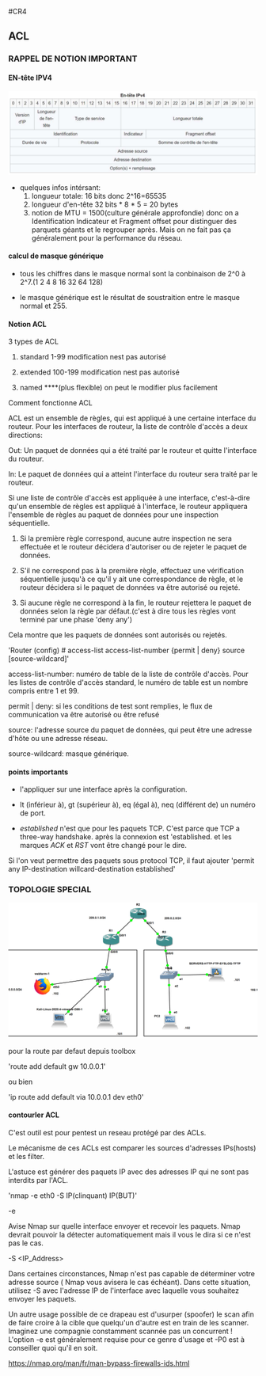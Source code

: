 #CR4

## ACL

### RAPPEL DE NOTION IMPORTANT

#### EN-tête IPV4

![enteteip](/4_Jeudi/pic/enteteip.PNG)

* quelques infos intérsant:
  1. longueur totale: 16 bits donc 2^16=65535
  2. longueur d'en-tête 32 bits * 8 * 5 = 20 bytes
  3. notion de MTU = 1500(culture générale approfondie) donc on a Identification Indicateur et Fragment offset pour distinguer des parquets géants et le regrouper après. Mais on ne fait pas ça généralement pour la performance du réseau.


#### calcul de masque générique

* tous les chiffres dans le masque normal sont la conbinaison de 2^0 à 2^7.(1 2 4 8 16 32 64 128)

* le masque générique est le résultat de soustraition entre le masque normal et 255.

#### Notion ACL

3 types de ACL

1. standard 1-99 modification nest pas autorisé

2. extended 100-199 modification nest pas autorisé

3. named ****(plus flexible) on peut le modifier plus facilement


Comment fonctionne ACL


ACL est un ensemble de règles, qui est appliqué à une certaine interface du routeur.
Pour les interfaces de routeur, la liste de contrôle d'accès a deux directions:

Out: Un paquet de données qui a été traité par le routeur et quitte l'interface du routeur.

In: Le paquet de données qui a atteint l'interface du routeur sera traité par le routeur.

Si une liste de contrôle d'accès est appliquée à une interface, c'est-à-dire qu'un ensemble de règles est appliqué à l'interface, le routeur appliquera l'ensemble de règles au paquet de données pour une inspection séquentielle.

1. Si la première règle correspond, aucune autre inspection ne sera effectuée et le routeur décidera d'autoriser ou de rejeter le paquet de données.

2. S'il ne correspond pas à la première règle, effectuez une vérification séquentielle jusqu'à ce qu'il y ait une correspondance de règle, et le routeur décidera si le paquet de données va être autorisé ou rejeté.

3. Si aucune règle ne correspond à la fin, le routeur rejettera le paquet de données selon la règle par défaut.(c'est à dire tous les règles vont terminé par une phase 'deny any')

Cela montre que les paquets de données sont autorisés ou rejetés.


'Router (config) # access-list access-list-number {permit | deny} source [source-wildcard]'


access-list-number: numéro de table de la liste de contrôle d'accès. Pour les listes de contrôle d'accès standard, le numéro de table est un nombre compris entre 1 et 99.

permit | deny: si les conditions de test sont remplies, le flux de communication va être autorisé ou être refusé

source: l'adresse source du paquet de données, qui peut être une adresse d'hôte ou une adresse réseau.

source-wildcard: masque générique.

#### points importants

* l'appliquer sur une interface après la configuration.

* lt (inférieur à), gt (supérieur à), eq (égal à), neq (différent de) un numéro de port.

* *established* n'est que pour les paquets TCP. C'est parce que TCP a three-way handshake. après la connexion est 'established. et les marques *ACK* et *RST* vont être changé pour le dire.

Si l'on veut permettre des paquets sous protocol TCP, il faut ajouter 'permit any IP-destination willcard-destination established'

### TOPOLOGIE SPECIAL

![TOPOacl](/4_Jeudi/pic/TOPOACL.PNG)

pour la route par defaut depuis toolbox

'route add default gw 10.0.0.1'

ou bien

'ip route add default via 10.0.0.1 dev eth0'

#### contourler ACL

C'est outil est pour pentest un reseau protégé par des ACLs.

Le mécanisme de ces ACLs est comparer les sources d'adresses IPs(hosts) et les filter.

L'astuce est générer des paquets IP avec des adresses IP qui ne sont pas interdits par l'ACL. 

'nmap -e eth0 -S IP(clinquant) IP(BUT)'

-e <interface> 

Avise Nmap sur quelle interface envoyer et recevoir les paquets. Nmap devrait pouvoir la détecter automatiquement mais il vous le dira si ce n'est pas le cas.

-S <IP_Address> 

Dans certaines circonstances, Nmap n'est pas capable de déterminer votre adresse source ( Nmap vous avisera le cas échéant). Dans cette situation, utilisez -S avec l'adresse IP de l'interface avec laquelle vous souhaitez envoyer les paquets.

Un autre usage possible de ce drapeau est d'usurper (spoofer) le scan afin de faire croire à la cible que quelqu'un d'autre est en train de les scanner. Imaginez une compagnie constamment scannée pas un concurrent ! L'option -e est généralement requise pour ce genre d'usage et -P0 est à conseiller quoi qu'il en soit.

https://nmap.org/man/fr/man-bypass-firewalls-ids.html


